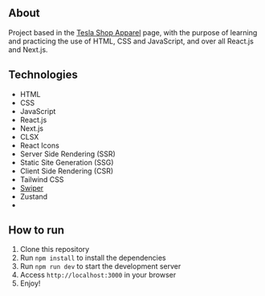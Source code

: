 ## About
Project based in the [Tesla Shop Apparel](https://shop.tesla.com/category/apparel) page, with the purpose of learning and practicing the use of HTML, CSS and JavaScript, and over all React.js and Next.js.

## Technologies
- HTML
- CSS
- JavaScript
- React.js
- Next.js
- CLSX
- React Icons
- Server Side Rendering (SSR)
- Static Site Generation (SSG)
- Client Side Rendering (CSR)
- Tailwind CSS
- [Swiper](https://swiperjs.com/)
- Zustand
- 

## How to run
1. Clone this repository 
1. Run `npm install` to install the dependencies
1. Run `npm run dev` to start the development server
1. Access `http://localhost:3000` in your browser
1. Enjoy!
